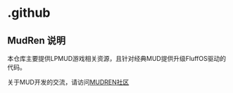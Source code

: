 # .github

## MudRen 说明

本仓库主要提供LPMUD游戏相关资源，且针对经典MUD提供升级FluffOS驱动的代码。

关于MUD开发的交流，请访问[MUDREN社区](https://bbs.mud.ren)
